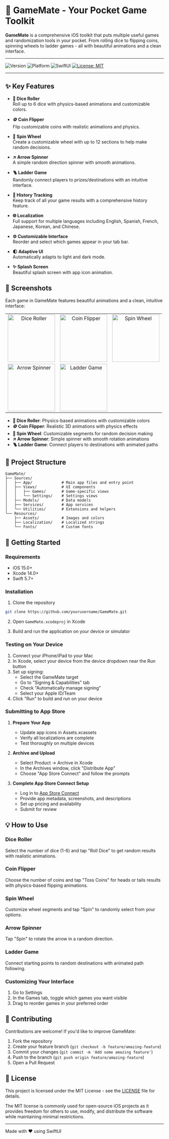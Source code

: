 # 🎲 GameMate - Your Pocket Game Toolkit

**GameMate** is a comprehensive iOS toolkit that puts multiple useful games and randomization tools in your pocket. From rolling dice to flipping coins, spinning wheels to ladder games - all with beautiful animations and a clean interface.

---

![Version](https://img.shields.io/badge/version-v1.0.0-blue)
![Platform](https://img.shields.io/badge/platform-iOS%2015.0+-lightgrey?logo=apple)
![SwiftUI](https://img.shields.io/badge/SwiftUI-compatible-orange?logo=swift)
[![License: MIT](https://img.shields.io/badge/License-MIT-brightgreen.svg)](LICENSE)

---

## ✨ Key Features

- **🎲 Dice Roller**  
  Roll up to 6 dice with physics-based animations and customizable colors.

- **🪙 Coin Flipper**  
  Flip customizable coins with realistic animations and physics.

- **🎡 Spin Wheel**  
  Create a customizable wheel with up to 12 sections to help make random decisions.

- **↗️ Arrow Spinner**  
  A simple random direction spinner with smooth animations.

- **🪜 Ladder Game**  
  Randomly connect players to prizes/destinations with an intuitive interface.

- **📝 History Tracking**  
  Keep track of all your game results with a comprehensive history feature.

- **🌐 Localization**  
  Full support for multiple languages including English, Spanish, French, Japanese, Korean, and Chinese.

- **⚙️ Customizable Interface**  
  Reorder and select which games appear in your tab bar.

- **🌓 Adaptive UI**  
  Automatically adapts to light and dark mode.

- **✨ Splash Screen**  
  Beautiful splash screen with app icon animation.

## 📱 Screenshots

Each game in GameMate features beautiful animations and a clean, intuitive interface:

<div align="center">
  <table>
    <tr>
      <td align="center"><img src="screenshots/dice.png" alt="Dice Roller" width="150"/></td>
      <td align="center"><img src="screenshots/coin.png" alt="Coin Flipper" width="150"/></td>
      <td align="center"><img src="screenshots/wheel.png" alt="Spin Wheel" width="150"/></td>
    </tr>
    <tr>
      <td align="center"><img src="screenshots/arrow.png" alt="Arrow Spinner" width="150"/></td>
      <td align="center"><img src="screenshots/ladder.png" alt="Ladder Game" width="150"/></td>
      <td align="center"></td>
    </tr>
  </table>
</div>

- **🎲 Dice Roller**: Physics-based animations with customizable colors
- **🪙 Coin Flipper**: Realistic 3D animations with physics effects
- **🎡 Spin Wheel**: Customizable segments for random decision making
- **↗️ Arrow Spinner**: Simple spinner with smooth rotation animations
- **🪜 Ladder Game**: Connect players to destinations with animated paths

## 🧰 Project Structure

```
GameMate/
├── Sources/
│   ├── App/             # Main app files and entry point
│   ├── Views/           # UI components
│   │   ├── Games/       # Game-specific views
│   │   └── Settings/    # Settings views
│   ├── Models/          # Data models
│   ├── Services/        # App services
│   └── Utilities/       # Extensions and helpers
└── Resources/
    ├── Assets/          # Images and colors
    ├── Localization/    # Localized strings
    └── Fonts/           # Custom fonts
```

## 🚀 Getting Started

### Requirements

- iOS 15.0+
- Xcode 14.0+
- Swift 5.7+

### Installation

1. Clone the repository
```bash
git clone https://github.com/yourusername/GameMate.git
```

2. Open `GameMate.xcodeproj` in Xcode

3. Build and run the application on your device or simulator

### Testing on Your Device

1. Connect your iPhone/iPad to your Mac
2. In Xcode, select your device from the device dropdown near the Run button
3. Set up signing:
   - Select the GameMate target
   - Go to "Signing & Capabilities" tab
   - Check "Automatically manage signing"
   - Select your Apple ID/Team
4. Click "Run" to build and run on your device

### Submitting to App Store

1. **Prepare Your App**
   - Update app icons in Assets.xcassets
   - Verify all localizations are complete
   - Test thoroughly on multiple devices

2. **Archive and Upload**
   - Select Product → Archive in Xcode
   - In the Archives window, click "Distribute App"
   - Choose "App Store Connect" and follow the prompts

3. **Complete App Store Connect Setup**
   - Log in to [App Store Connect](https://appstoreconnect.apple.com)
   - Provide app metadata, screenshots, and descriptions
   - Set up pricing and availability
   - Submit for review

## 💡 How to Use

### Dice Roller
Select the number of dice (1-6) and tap "Roll Dice" to get random results with realistic animations.

### Coin Flipper
Choose the number of coins and tap "Toss Coins" for heads or tails results with physics-based flipping animations.

### Spin Wheel
Customize wheel segments and tap "Spin" to randomly select from your options.

### Arrow Spinner
Tap "Spin" to rotate the arrow in a random direction.

### Ladder Game
Connect starting points to random destinations with animated path following.

### Customizing Your Interface
1. Go to Settings
2. In the Games tab, toggle which games you want visible
3. Drag to reorder games in your preferred order

## 🤝 Contributing

Contributions are welcome! If you'd like to improve GameMate:

1. Fork the repository
2. Create your feature branch (`git checkout -b feature/amazing-feature`)
3. Commit your changes (`git commit -m 'Add some amazing feature'`)
4. Push to the branch (`git push origin feature/amazing-feature`)
5. Open a Pull Request

## 📄 License

This project is licensed under the MIT License - see the [LICENSE](LICENSE) file for details.

The MIT license is commonly used for open-source iOS projects as it provides freedom for others to use, modify, and distribute the software while maintaining minimal restrictions.

---

Made with ❤️ using SwiftUI